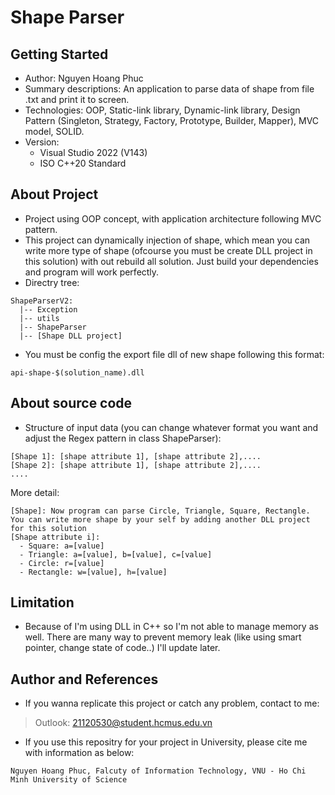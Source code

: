 # Shape Parser
## Getting Started
- Author: Nguyen Hoang Phuc
- Summary descriptions: An application to parse data of shape from file .txt and print it to screen.
- Technologies: OOP, Static-link library, Dynamic-link library, Design Pattern (Singleton, Strategy, Factory, Prototype, Builder, Mapper), MVC model, SOLID.  
- Version: 
  - Visual Studio 2022 (V143)
  - ISO C++20 Standard

## About Project
- Project using OOP concept, with application architecture following MVC pattern. 
- This project can dynamically injection of shape, which mean you can write more type of shape (ofcourse you must be create DLL project in this solution) with out rebuild all solution. Just build your dependencies and program will work perfectly.
- Directry tree:
```
ShapeParserV2: 
  |-- Exception
  |-- utils
  |-- ShapeParser
  |-- [Shape DLL project]
```

- You must be config the export file dll of new shape following this format:
```
api-shape-$(solution_name).dll
```

## About source code
- Structure of input data (you can change whatever format you want and adjust the Regex pattern in class ShapeParser):
```
[Shape 1]: [shape attribute 1], [shape attribute 2],....
[Shape 2]: [shape attribute 1], [shape attribute 2],....
....
```
More detail:
```
[Shape]: Now program can parse Circle, Triangle, Square, Rectangle. You can write more shape by your self by adding another DLL project for this solution
[Shape attribute i]: 
  - Square: a=[value]
  - Triangle: a=[value], b=[value], c=[value]
  - Circle: r=[value]
  - Rectangle: w=[value], h=[value]
```

## Limitation
- Because of I'm using DLL in C++ so I'm not able to manage memory as well. There are many way to prevent memory leak (like using smart pointer, change state of code..) I'll update later.

## Author and References

- If you wanna replicate this project or catch any problem, contact to me:
>Outlook: 21120530@student.hcmus.edu.vn

- If you use this repositry for your project in University, please cite me with information as below:

```
Nguyen Hoang Phuc, Falcuty of Information Technology, VNU - Ho Chi Minh University of Science
```
